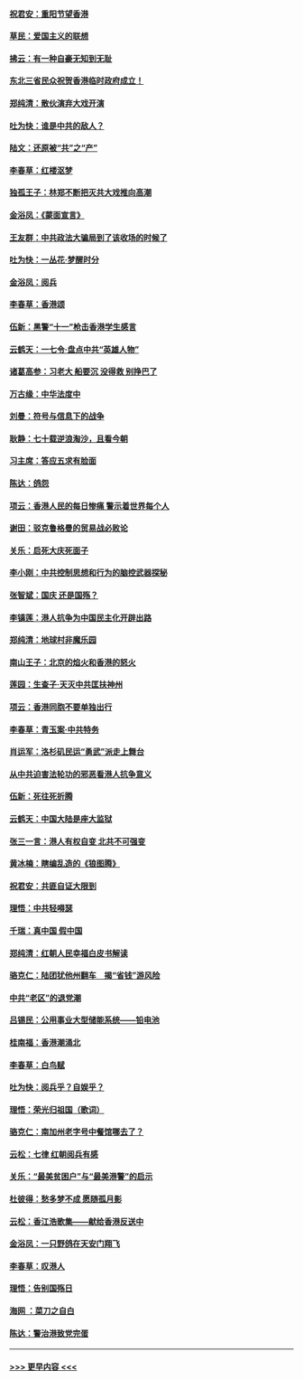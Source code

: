#### [祝君安：重阳节望香港](../pages/nsc993/n11573190.md?t=10071011) 
#### [草民：爱国主义的联想](../pages/nsc993/n11572333.md?t=10071011) 
#### [拂云：有一种自豪无知到无耻](../pages/nsc993/n11572006.md?t=10071011) 
#### [东北三省民众祝贺香港临时政府成立！](../pages/nsc993/n11571215.md?t=10071011) 
#### [郑纯清：散伙演弃大戏开演](../pages/nsc993/n11570826.md?t=10071011) 
#### [吐为快：谁是中共的敌人？](../pages/nsc993/n11570817.md?t=10071011) 
#### [陆文：还原被“共”之“产”](../pages/nsc993/n11570798.md?t=10071011) 
#### [李春草：红楼沤梦](../pages/nsc993/n11569673.md?t=10071011) 
#### [独孤王子：林郑不断把灭共大戏推向高潮](../pages/nsc993/n11569381.md?t=10071011) 
#### [金浴凤：《蒙面宣言》](../pages/nsc993/n11569368.md?t=10071011) 
#### [王友群：中共政法大骗局到了该收场的时候了](../pages/nsc993/n11568940.md?t=10071011) 
#### [吐为快：一丛花‧梦醒时分](../pages/nsc993/n11567491.md?t=10071011) 
#### [金浴凤：阅兵](../pages/nsc993/n11567454.md?t=10071011) 
#### [李春草：香港颂](../pages/nsc993/n11567444.md?t=10071011) 
#### [伍新：黑警“十一”枪击香港学生感言](../pages/nsc993/n11567426.md?t=10071011) 
#### [云鹤天：一七令‧盘点中共“英雄人物”](../pages/nsc993/n11567091.md?t=10071011) 
#### [诸葛高参：习老大 船要沉 没得救 别挣巴了](../pages/nsc993/n11566976.md?t=10071011) 
#### [万古缘：中华法度中](../pages/nsc993/n11566726.md?t=10071011) 
#### [刘曼：符号与信息下的战争](../pages/nsc993/n11564655.md?t=10071011) 
#### [耿静：七十载逆浪淘沙，且看今朝](../pages/nsc993/n11564520.md?t=10071011) 
#### [习主席：答应五求有脸面](../pages/nsc993/n11563953.md?t=10071011) 
#### [陈达：鸽怨](../pages/nsc993/n11561879.md?t=10071011) 
#### [项云：香港人民的每日惨痛  警示着世界每个人](../pages/nsc993/n11559273.md?t=10071011) 
#### [谢田：驳克鲁格曼的贸易战必败论](../pages/nsc993/n11555840.md?t=10071011) 
#### [关乐：启死大庆死面子](../pages/nsc993/n11556823.md?t=10071011) 
#### [李小刚：中共控制思想和行为的脑控武器探秘](../pages/nsc993/n11556776.md?t=10071011) 
#### [张智斌：国庆  还是国殇？](../pages/nsc993/n11556617.md?t=10071011) 
#### [李镇莲：港人抗争为中国民主化开辟出路](../pages/nsc993/n11556570.md?t=10071011) 
#### [郑纯清：地球村非魔乐园](../pages/nsc993/n11555415.md?t=10071011) 
#### [南山王子：北京的焰火和香港的怒火](../pages/nsc993/n11555318.md?t=10071011) 
#### [莲园：生查子·天灭中共匡扶神州](../pages/nsc993/n11555302.md?t=10071011) 
#### [项云：香港同胞不要单独出行](../pages/nsc993/n11555276.md?t=10071011) 
#### [李春草：青玉案‧中共特务](../pages/nsc993/n11552356.md?t=10071011) 
#### [肖运军：洛杉矶民运“勇武”派走上舞台](../pages/nsc993/n11551595.md?t=10071011) 
#### [从中共迫害法轮功的邪恶看港人抗争意义](../pages/nsc993/n11540858.md?t=10071011) 
#### [伍新：死往死折腾](../pages/nsc993/n11550174.md?t=10071011) 
#### [云鹤天：中国大陆是座大监狱](../pages/nsc993/n11550155.md?t=10071011) 
#### [张三一言：港人有权自变 北共不可强变](../pages/nsc993/n11550132.md?t=10071011) 
#### [黄冰楠：瞎编乱造的《狼图腾》](../pages/nsc993/n11550082.md?t=10071011) 
#### [祝君安：共匪自证大限到](../pages/nsc993/n11550041.md?t=10071011) 
#### [理悟：中共轻嘚瑟](../pages/nsc993/n11547978.md?t=10071011) 
#### [千瑞：真中国 假中国](../pages/nsc993/n11547865.md?t=10071011) 
#### [郑纯清：红朝人民幸福白皮书解读](../pages/nsc993/n11547499.md?t=10071011) 
#### [骆克仁：陆团犹他州翻车　揭“省钱”游风险](../pages/nsc993/n11546977.md?t=10071011) 
#### [中共“老区”的退党潮](../pages/nsc993/n11545995.md?t=10071011) 
#### [吕锡民：公用事业大型储能系统——铅电池](../pages/nsc993/n11545701.md?t=10071011) 
#### [桂南福：香港潮涌北](../pages/nsc993/n11545682.md?t=10071011) 
#### [李春草：白鸟赋](../pages/nsc993/n11545663.md?t=10071011) 
#### [吐为快：阅兵乎？自娱乎？](../pages/nsc993/n11545625.md?t=10071011) 
#### [理悟：荣光归祖国（歌词）](../pages/nsc993/n11545616.md?t=10071011) 
#### [骆克仁：南加州老字号中餐馆哪去了？](../pages/nsc993/n11545120.md?t=10071011) 
#### [云松：七律 红朝阅兵有感](../pages/nsc993/n11542394.md?t=10071011) 
#### [关乐：“最美贫困户”与“最美港警”的启示](../pages/nsc993/n11542252.md?t=10071011) 
#### [杜彼得：愁多梦不成 愿随孤月影](../pages/nsc993/n11540296.md?t=10071011) 
#### [云松：香江浩歌集——献给香港反送中](../pages/nsc993/n11540149.md?t=10071011) 
#### [金浴凤：一只野鸽在天安门翔飞](../pages/nsc993/n11540280.md?t=10071011) 
#### [李春草：叹港人](../pages/nsc993/n11540119.md?t=10071011) 
#### [理悟：告别国殇日](../pages/nsc993/n11539610.md?t=10071011) 
#### [海网 ：菜刀之自白](../pages/nsc993/n11539597.md?t=10071011) 
#### [陈达：警治港致党完蛋](../pages/nsc993/n11538127.md?t=10071011) 

----
#### [ >>> 更早内容 <<< ](../indexes/nsc993-earlier.md)
